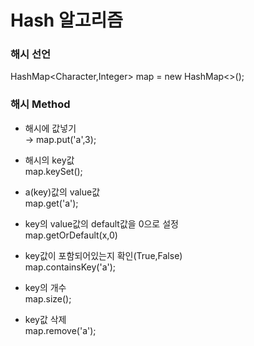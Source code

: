 # Hash 알고리즘

### 해시 선언  
HashMap<Character,Integer> map = new HashMap<>(); 
### 해시 Method   
* 해시에 값넣기   
→ map.put('a',3);     
  
* 해시의 key값   
map.keySet();   
  
* a(key)값의 value값   
map.get('a');   
  
* key의 value값의 default값을 0으로 설정  
map.getOrDefault(x,0)  
  
* key값이 포함되어있는지 확인(True,False)   
map.containsKey('a');   
  
* key의 개수   
map.size();   
  
* key값 삭제   
map.remove('a');  
  
